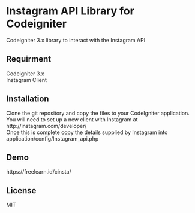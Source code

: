 <h1>Instagram API Library for Codeigniter</h1>
CodeIgniter 3.x library to interact with the Instagram API


<h2>Requirment</h2>
Codeigniter 3.x<br>
Instagram Client


<h2>Installation</h2>
Clone the git repository and copy the files to your CodeIgniter application. <br>
You will need to set up a new client with Instagram at http://instagram.com/developer/<br>
Once this is complete copy the details supplied by Instagram into application/config/Instagram_api.php


<h2>Demo</h2>
https://freelearn.id/cinsta/


<h2>License</h2>
MIT
